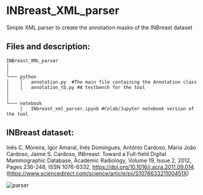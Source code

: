 # INBreast_XML_parser
Simple XML parser to create the annotation masks of the INBreast dataset

Files and description:
----------------------
```
INBreast_XML_parser
│       
│
└─── python
│    │   annotation.py  #The main file containing the Annotation class
│    │   annotation_tb.py #A testbench for the tool
│   
│   
└─── notebook
     │   INbreast_xml_parser.ipynb #Colab/Jupyter notebook version of the tool
```

INBreast dataset:
-----------------
Inês C. Moreira, Igor Amaral, Inês Domingues, António Cardoso, Maria João Cardoso, Jaime S. Cardoso,
INbreast: Toward a Full-field Digital Mammographic Database,
Academic Radiology,
Volume 19, Issue 2,
2012,
Pages 236-248,
ISSN 1076-6332,
https://doi.org/10.1016/j.acra.2011.09.014.
(https://www.sciencedirect.com/science/article/pii/S107663321100451X)

![parser](https://user-images.githubusercontent.com/105294556/167639632-ff3ab6eb-4c09-46e9-becf-0dad8df639d6.png)
